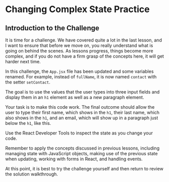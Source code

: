 # Changing Complex State Practice

## Introduction to the Challenge

It is time for a challenge. We have covered quite a lot in the last lesson, and I want to ensure that before we move on, you really understand what is going on behind the scenes. As lessons progress, things become more complex, and if you do not have a firm grasp of the concepts here, it will get harder next time.

In this challenge, the `App.jsx` file has been updated and some variables renamed. For example, instead of `fullName`, it is now named `contact` with the setter `setContact`.

The goal is to use the values that the user types into three input fields and display them in an `h1` element as well as a new paragraph element.

Your task is to make this code work. The final outcome should allow the user to type their first name, which shows in the `h1`, their last name, which also shows in the `h1`, and an email, which will show up in a paragraph just below the `h1`, like this.

Use the React Developer Tools to inspect the state as you change your code.

Remember to apply the concepts discussed in previous lessons, including managing state with JavaScript objects, making use of the previous state when updating, working with forms in React, and handling events.

At this point, it is best to try the challenge yourself and then return to review the solution walkthrough.
